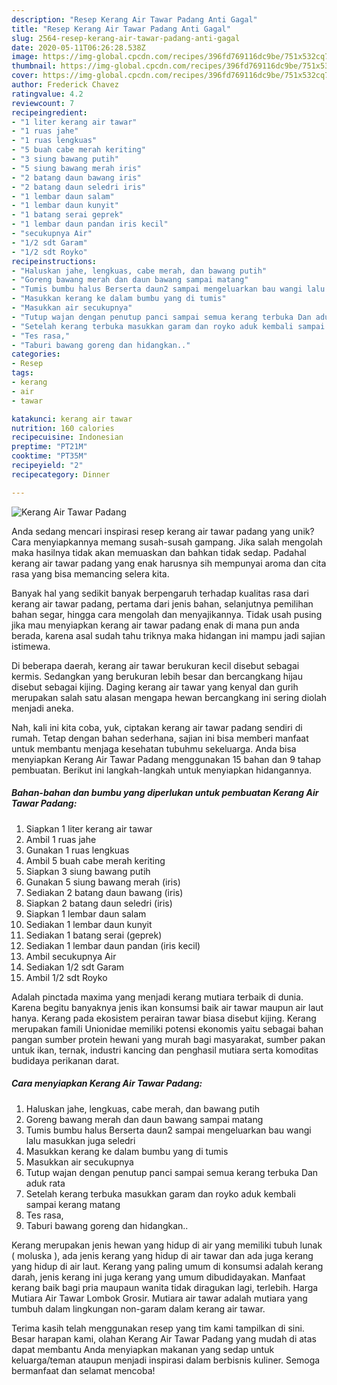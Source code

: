```yaml
---
description: "Resep Kerang Air Tawar Padang Anti Gagal"
title: "Resep Kerang Air Tawar Padang Anti Gagal"
slug: 2564-resep-kerang-air-tawar-padang-anti-gagal
date: 2020-05-11T06:26:28.538Z
image: https://img-global.cpcdn.com/recipes/396fd769116dc9be/751x532cq70/kerang-air-tawar-padang-foto-resep-utama.jpg
thumbnail: https://img-global.cpcdn.com/recipes/396fd769116dc9be/751x532cq70/kerang-air-tawar-padang-foto-resep-utama.jpg
cover: https://img-global.cpcdn.com/recipes/396fd769116dc9be/751x532cq70/kerang-air-tawar-padang-foto-resep-utama.jpg
author: Frederick Chavez
ratingvalue: 4.2
reviewcount: 7
recipeingredient:
- "1 liter kerang air tawar"
- "1 ruas jahe"
- "1 ruas lengkuas"
- "5 buah cabe merah keriting"
- "3 siung bawang putih"
- "5 siung bawang merah iris"
- "2 batang daun bawang iris"
- "2 batang daun seledri iris"
- "1 lembar daun salam"
- "1 lembar daun kunyit"
- "1 batang serai geprek"
- "1 lembar daun pandan iris kecil"
- "secukupnya Air"
- "1/2 sdt Garam"
- "1/2 sdt Royko"
recipeinstructions:
- "Haluskan jahe, lengkuas, cabe merah, dan bawang putih"
- "Goreng bawang merah dan daun bawang sampai matang"
- "Tumis bumbu halus Berserta daun2 sampai mengeluarkan bau wangi lalu masukkan juga seledri"
- "Masukkan kerang ke dalam bumbu yang di tumis"
- "Masukkan air secukupnya"
- "Tutup wajan dengan penutup panci sampai semua kerang terbuka Dan aduk rata"
- "Setelah kerang terbuka masukkan garam dan royko aduk kembali sampai kerang matang"
- "Tes rasa,"
- "Taburi bawang goreng dan hidangkan.."
categories:
- Resep
tags:
- kerang
- air
- tawar

katakunci: kerang air tawar 
nutrition: 160 calories
recipecuisine: Indonesian
preptime: "PT21M"
cooktime: "PT35M"
recipeyield: "2"
recipecategory: Dinner

---
```



![Kerang Air Tawar Padang](https://img-global.cpcdn.com/recipes/396fd769116dc9be/751x532cq70/kerang-air-tawar-padang-foto-resep-utama.jpg)

Anda sedang mencari inspirasi resep kerang air tawar padang yang unik? Cara menyiapkannya memang susah-susah gampang. Jika salah mengolah maka hasilnya tidak akan memuaskan dan bahkan tidak sedap. Padahal kerang air tawar padang yang enak harusnya sih mempunyai aroma dan cita rasa yang bisa memancing selera kita.

Banyak hal yang sedikit banyak berpengaruh terhadap kualitas rasa dari kerang air tawar padang, pertama dari jenis bahan, selanjutnya pemilihan bahan segar, hingga cara mengolah dan menyajikannya. Tidak usah pusing jika mau menyiapkan kerang air tawar padang enak di mana pun anda berada, karena asal sudah tahu triknya maka hidangan ini mampu jadi sajian istimewa.

Di beberapa daerah, kerang air tawar berukuran kecil disebut sebagai kermis. Sedangkan yang berukuran lebih besar dan bercangkang hijau disebut sebagai kijing. Daging kerang air tawar yang kenyal dan gurih merupakan salah satu alasan mengapa hewan bercangkang ini sering diolah menjadi aneka.


Nah, kali ini kita coba, yuk, ciptakan kerang air tawar padang sendiri di rumah. Tetap dengan bahan sederhana, sajian ini bisa memberi manfaat untuk membantu menjaga kesehatan tubuhmu sekeluarga. Anda bisa menyiapkan Kerang Air Tawar Padang menggunakan 15 bahan dan 9 tahap pembuatan. Berikut ini langkah-langkah untuk menyiapkan hidangannya.

<!--inarticleads1-->

##### Bahan-bahan dan bumbu yang diperlukan untuk pembuatan Kerang Air Tawar Padang:

1. Siapkan 1 liter kerang air tawar
1. Ambil 1 ruas jahe
1. Gunakan 1 ruas lengkuas
1. Ambil 5 buah cabe merah keriting
1. Siapkan 3 siung bawang putih
1. Gunakan 5 siung bawang merah (iris)
1. Sediakan 2 batang daun bawang (iris)
1. Siapkan 2 batang daun seledri (iris)
1. Siapkan 1 lembar daun salam
1. Sediakan 1 lembar daun kunyit
1. Sediakan 1 batang serai (geprek)
1. Sediakan 1 lembar daun pandan (iris kecil)
1. Ambil secukupnya Air
1. Sediakan 1/2 sdt Garam
1. Ambil 1/2 sdt Royko


Adalah pinctada maxima yang menjadi kerang mutiara terbaik di dunia. Karena begitu banyaknya jenis ikan konsumsi baik air tawar maupun air laut hanya. Kerang pada ekosistem perairan tawar biasa disebut kijing. Kerang merupakan famili Unionidae memiliki potensi ekonomis yaitu sebagai bahan pangan sumber protein hewani yang murah bagi masyarakat, sumber pakan untuk ikan, ternak, industri kancing dan penghasil mutiara serta komoditas budidaya perikanan darat. 

<!--inarticleads2-->

##### Cara menyiapkan Kerang Air Tawar Padang:

1. Haluskan jahe, lengkuas, cabe merah, dan bawang putih
1. Goreng bawang merah dan daun bawang sampai matang
1. Tumis bumbu halus Berserta daun2 sampai mengeluarkan bau wangi lalu masukkan juga seledri
1. Masukkan kerang ke dalam bumbu yang di tumis
1. Masukkan air secukupnya
1. Tutup wajan dengan penutup panci sampai semua kerang terbuka Dan aduk rata
1. Setelah kerang terbuka masukkan garam dan royko aduk kembali sampai kerang matang
1. Tes rasa,
1. Taburi bawang goreng dan hidangkan..


Kerang merupakan jenis hewan yang hidup di air yang memiliki tubuh lunak ( moluska ), ada jenis kerang yang hidup di air tawar dan ada juga kerang yang hidup di air laut. Kerang yang paling umum di konsumsi adalah kerang darah, jenis kerang ini juga kerang yang umum dibudidayakan. Manfaat kerang baik bagi pria maupaun wanita tidak diragukan lagi, terlebih. Harga Mutiara Air Tawar Lombok Grosir. Mutiara air tawar adalah mutiara yang tumbuh dalam lingkungan non-garam dalam kerang air tawar. 

Terima kasih telah menggunakan resep yang tim kami tampilkan di sini. Besar harapan kami, olahan Kerang Air Tawar Padang yang mudah di atas dapat membantu Anda menyiapkan makanan yang sedap untuk keluarga/teman ataupun menjadi inspirasi dalam berbisnis kuliner. Semoga bermanfaat dan selamat mencoba!
